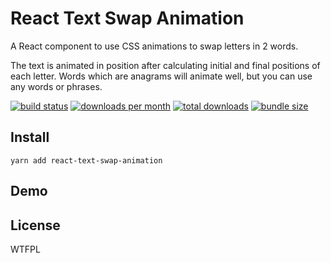 React Text Swap Animation
====

A React component to use CSS animations to swap letters in 2 words.

The text is animated in position after calculating initial and final positions of each letter.  Words which are anagrams will animate well, but you can use any words or phrases.

[![build status](https://img.shields.io/github/workflow/status/scottcanoni/react-text-swap-animation/CI?style=for-the-badge)](https://github.com/scottcanoni/react-text-swap-animation/actions)
[![downloads per month](https://img.shields.io/npm/dm/react-text-swap-animation.svg?style=for-the-badge)](https://www.npmjs.com/package/react-text-swap-animation)
[![total downloads](https://img.shields.io/npm/dt/react-text-swap-animation.svg?style=for-the-badge)](https://www.npmjs.com/package/react-text-swap-animation)
[![bundle size](https://img.shields.io/bundlephobia/minzip/react-text-swap-animation?style=for-the-badge)](https://bundlephobia.com/result?p=react-text-swap-animation)

Install
----

`yarn add react-text-swap-animation`

Demo
----


License
----

WTFPL
